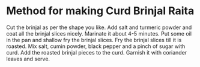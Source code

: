 # Method for making Curd Brinjal Raita

 Cut the brinjal as per the shape you like.
 Add salt and turmeric powder and coat all the brinjal slices nicely. Marinate it about 4-5 minutes.
 Put some oil in the pan and shallow fry the brinjal slices.
 Fry the brinjal slices till it is roasted.
 Mix salt, cumin powder, black pepper and a pinch of sugar with curd.
 Add the roasted brinjal pieces to the curd.
 Garnish it with  coriander leaves and serve.


